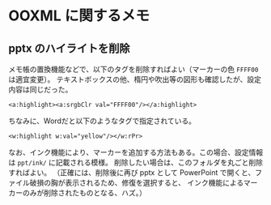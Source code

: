 # OOXML に関するメモ

## pptx のハイライトを削除
メモ帳の置換機能などで、以下のタグを削除すればよい（マーカーの色 `FFFF00` は適宜変更）。
テキストボックスの他、楕円や吹出等の図形も確認したが、設定内容は同じだった。

```
<a:highlight><a:srgbClr val="FFFF00"/></a:highlight>
```

ちなみに、Wordだと以下のようなタグで指定されている。
```
<w:highlight w:val="yellow"/></w:rPr>
```

なお、インク機能により、マーカーを追加する方法もある。この場合、設定情報は `ppt/ink/` に記載される模様。
削除したい場合は、このフォルダを丸ごと削除すればよい。
（正確には、削除後に再び pptx として PowerPoint で開くと、ファイル破損の胸が表示されるため、修復を選択すると、
インク機能によるマーカーのみが削除されたものとなる、ハズ。）









